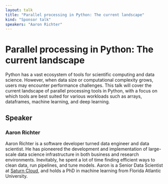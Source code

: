 ```yaml
---
layout: talk
title: "Parallel processing in Python: The current landscape"
kind: "Sponsor talk"
speakers: "Aaron Richter"
---
```


# Parallel processing in Python: The current landscape

Python has a vast ecosystem of tools for scientific computing and data science. However, when data size or computational complexity grows, users may encounter performance challenges. This talk will cover the current landscape of parallel processing tools in Python, with a focus on which tools are best suited for various workloads such as arrays, dataframes, machine learning, and deep learning.

## Speaker

### Aaron Richter

Aaron Richter is a software developer turned data engineer and data scientist. He has pioneered the development and implementation of large-scale data science infrastructure in both business and research environments. Inevitably, he spent a lot of time finding efficient ways to clean data, run pipelines, and tune models. Aaron is a Senior Data Scientist at [Saturn Cloud](saturncloud.io), and holds a PhD in machine learning from Florida Atlantic University.
